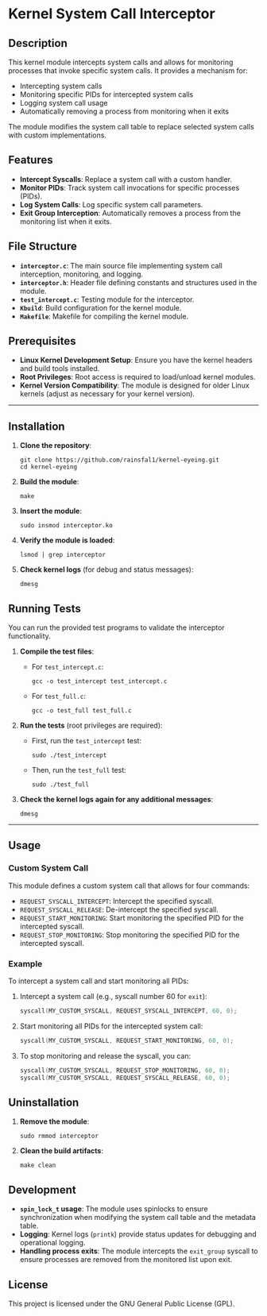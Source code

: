 # Kernel System Call Interceptor

## Description
This kernel module intercepts system calls and allows for monitoring processes that invoke specific system calls. It provides a mechanism for:
- Intercepting system calls
- Monitoring specific PIDs for intercepted system calls
- Logging system call usage
- Automatically removing a process from monitoring when it exits

The module modifies the system call table to replace selected system calls with custom implementations.

## Features
- **Intercept Syscalls**: Replace a system call with a custom handler.
- **Monitor PIDs**: Track system call invocations for specific processes (PIDs).
- **Log System Calls**: Log specific system call parameters.
- **Exit Group Interception**: Automatically removes a process from the monitoring list when it exits.

## File Structure
- **`interceptor.c`**: The main source file implementing system call interception, monitoring, and logging.
- **`interceptor.h`**: Header file defining constants and structures used in the module.
- **`test_intercept.c`**: Testing module for the interceptor.
- **`Kbuild`**: Build configuration for the kernel module.
- **`Makefile`**: Makefile for compiling the kernel module.

## Prerequisites
- **Linux Kernel Development Setup**: Ensure you have the kernel headers and build tools installed.
- **Root Privileges**: Root access is required to load/unload kernel modules.
- **Kernel Version Compatibility**: The module is designed for older Linux kernels (adjust as necessary for your kernel version).
---

## Installation

1. **Clone the repository**:
   ```
   git clone https://github.com/rainsfal1/kernel-eyeing.git
   cd kernel-eyeing
   ```

2. **Build the module**:
   ```
   make
   ```

3. **Insert the module**:
   ```
   sudo insmod interceptor.ko
   ```

4. **Verify the module is loaded**:
   ```
   lsmod | grep interceptor
   ```

5. **Check kernel logs** (for debug and status messages):
   ```
   dmesg
   ```

## Running Tests

You can run the provided test programs to validate the interceptor functionality.

1. **Compile the test files**:
   - For `test_intercept.c`:
     ```
     gcc -o test_intercept test_intercept.c
     ```
   - For `test_full.c`:
     ```
     gcc -o test_full test_full.c
     ```

2. **Run the tests** (root privileges are required):
   - First, run the `test_intercept` test:
     ```
     sudo ./test_intercept
     ```
   - Then, run the `test_full` test:
     ```
     sudo ./test_full
     ```

3. **Check the kernel logs again for any additional messages**:
   ```
   dmesg
   ```
---
## Usage

### Custom System Call
This module defines a custom system call that allows for four commands:

- `REQUEST_SYSCALL_INTERCEPT`: Intercept the specified syscall.
- `REQUEST_SYSCALL_RELEASE`: De-intercept the specified syscall.
- `REQUEST_START_MONITORING`: Start monitoring the specified PID for the intercepted syscall.
- `REQUEST_STOP_MONITORING`: Stop monitoring the specified PID for the intercepted syscall.

### Example
To intercept a system call and start monitoring all PIDs:
1. Intercept a system call (e.g., syscall number 60 for `exit`):
   ```c
   syscall(MY_CUSTOM_SYSCALL, REQUEST_SYSCALL_INTERCEPT, 60, 0);
   ```

2. Start monitoring all PIDs for the intercepted system call:
   ```c
   syscall(MY_CUSTOM_SYSCALL, REQUEST_START_MONITORING, 60, 0);
   ```

3. To stop monitoring and release the syscall, you can:
   ```c
   syscall(MY_CUSTOM_SYSCALL, REQUEST_STOP_MONITORING, 60, 0);
   syscall(MY_CUSTOM_SYSCALL, REQUEST_SYSCALL_RELEASE, 60, 0);
   ```

## Uninstallation

1. **Remove the module**:
   ```
   sudo rmmod interceptor
   ```

2. **Clean the build artifacts**:
   ```
   make clean
   ```

## Development

- **`spin_lock_t` usage**: The module uses spinlocks to ensure synchronization when modifying the system call table and the metadata table.
- **Logging**: Kernel logs (`printk`) provide status updates for debugging and operational logging.
- **Handling process exits**: The module intercepts the `exit_group` syscall to ensure processes are removed from the monitored list upon exit.

## License
This project is licensed under the GNU General Public License (GPL).


